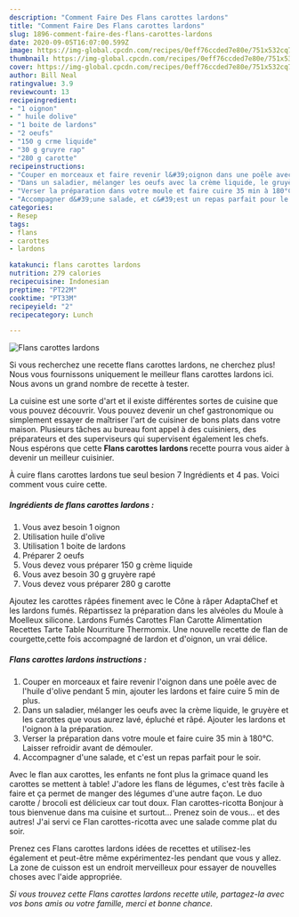 ```yaml
---
description: "Comment Faire Des Flans carottes lardons"
title: "Comment Faire Des Flans carottes lardons"
slug: 1896-comment-faire-des-flans-carottes-lardons
date: 2020-09-05T16:07:00.599Z
image: https://img-global.cpcdn.com/recipes/0eff76ccded7e80e/751x532cq70/flans-carottes-lardons-photo-principale-de-la-recette.jpg
thumbnail: https://img-global.cpcdn.com/recipes/0eff76ccded7e80e/751x532cq70/flans-carottes-lardons-photo-principale-de-la-recette.jpg
cover: https://img-global.cpcdn.com/recipes/0eff76ccded7e80e/751x532cq70/flans-carottes-lardons-photo-principale-de-la-recette.jpg
author: Bill Neal
ratingvalue: 3.9
reviewcount: 13
recipeingredient:
- "1 oignon"
- " huile dolive"
- "1 boite de lardons"
- "2 oeufs"
- "150 g crme liquide"
- "30 g gruyre rap"
- "280 g carotte"
recipeinstructions:
- "Couper en morceaux et faire revenir l&#39;oignon dans une poêle avec de l&#39;huile d&#39;olive pendant 5 min, ajouter les lardons et faire cuire 5 min de plus."
- "Dans un saladier, mélanger les oeufs avec la crème liquide, le gruyère et les carottes que vous aurez lavé, épluché et râpé. Ajouter les lardons et l&#39;oignon à la préparation."
- "Verser la préparation dans votre moule et faire cuire 35 min à 180°C. Laisser refroidir avant de démouler."
- "Accompagner d&#39;une salade, et c&#39;est un repas parfait pour le soir."
categories:
- Resep
tags:
- flans
- carottes
- lardons

katakunci: flans carottes lardons 
nutrition: 279 calories
recipecuisine: Indonesian
preptime: "PT22M"
cooktime: "PT33M"
recipeyield: "2"
recipecategory: Lunch

---
```



![Flans carottes lardons](https://img-global.cpcdn.com/recipes/0eff76ccded7e80e/751x532cq70/flans-carottes-lardons-photo-principale-de-la-recette.jpg)

Si vous recherchez une recette flans carottes lardons, ne cherchez plus! Nous vous fournissons uniquement le meilleur flans carottes lardons ici. Nous avons un grand nombre de recette à tester.

La cuisine est une sorte d'art et il existe différentes sortes de cuisine que vous pouvez découvrir. Vous pouvez devenir un chef gastronomique ou simplement essayer de maîtriser l'art de cuisiner de bons plats dans votre maison. Plusieurs tâches au bureau font appel à des cuisiniers, des préparateurs et des superviseurs qui supervisent également les chefs. Nous espérons que cette <strong> Flans carottes lardons </strong> recette pourra vous aider à devenir un meilleur cuisinier.

<!--inarticleads1-->

À cuire flans carottes lardons tue seul besion 7 Ingrédients et 4 pas. Voici comment vous cuire cette.

##### Ingrédients de flans carottes lardons :

1. Vous avez besoin 1 oignon
1. Utilisation  huile d&#39;olive
1. Utilisation 1 boite de lardons
1. Préparer 2 oeufs
1. Vous devez vous préparer 150 g crème liquide
1. Vous avez besoin 30 g gruyère rapé
1. Vous devez vous préparer 280 g carotte


Ajoutez les carottes râpées finement avec le Cône à râper AdaptaChef et les lardons fumés. Répartissez la préparation dans les alvéoles du Moule à Moelleux silicone. Lardons Fumés Carottes Flan Carotte Alimentation Recettes Tarte Table Nourriture Thermomix. Une nouvelle recette de flan de courgette,cette fois accompagné de lardon et d&#39;oignon, un vrai délice. 

<!--inarticleads2-->

##### Flans carottes lardons instructions :

1. Couper en morceaux et faire revenir l&#39;oignon dans une poêle avec de l&#39;huile d&#39;olive pendant 5 min, ajouter les lardons et faire cuire 5 min de plus.
1. Dans un saladier, mélanger les oeufs avec la crème liquide, le gruyère et les carottes que vous aurez lavé, épluché et râpé. Ajouter les lardons et l&#39;oignon à la préparation.
1. Verser la préparation dans votre moule et faire cuire 35 min à 180°C. Laisser refroidir avant de démouler.
1. Accompagner d&#39;une salade, et c&#39;est un repas parfait pour le soir.


Avec le flan aux carottes, les enfants ne font plus la grimace quand les carottes se mettent à table! J&#39;adore les flans de légumes, c&#39;est très facile à faire et ça permet de manger des légumes d&#39;une autre façon. Le duo carotte / brocoli est délicieux car tout doux. Flan carottes-ricotta Bonjour à tous bienvenue dans ma cuisine et surtout… Prenez soin de vous… et des autres! J&#39;ai servi ce Flan carottes-ricotta avec une salade comme plat du soir. 

<!--inarticleads1-->

<p>
Prenez ces Flans carottes lardons idées de recettes et utilisez-les également et peut-être même expérimentez-les pendant que vous y allez. La zone de cuisson est un endroit merveilleux pour essayer de nouvelles choses avec l'aide appropriée.
</p>

<p>
<i>Si vous trouvez cette Flans carottes lardons recette utile, partagez-la avec vos bons amis ou votre famille, merci et bonne chance.</i>
</p>
